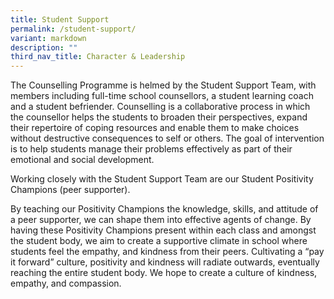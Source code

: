 ```yaml
---
title: Student Support
permalink: /student-support/
variant: markdown
description: ""
third_nav_title: Character & Leadership
---
```

The Counselling Programme is helmed by the Student Support Team, with members including full-time school counsellors, a student learning coach and a student befriender. Counselling is a collaborative process in which the counsellor helps the students to broaden their perspectives, expand their repertoire of coping resources and enable them to make choices without destructive consequences to self or others. The goal of intervention is to help students manage their problems effectively as part of their emotional and social development.

Working closely with the Student Support Team are our Student Positivity Champions (peer supporter). 

By teaching our Positivity Champions the knowledge, skills, and attitude of a peer supporter, we can shape them into effective agents of change. By having these Positivity Champions present within each class and amongst the student body, we aim to create a supportive climate in school where students feel the empathy, and kindness from their peers. Cultivating a “pay it forward” culture, positivity and kindness will radiate outwards, eventually reaching the entire student body. We hope to create a culture of kindness, empathy, and compassion.